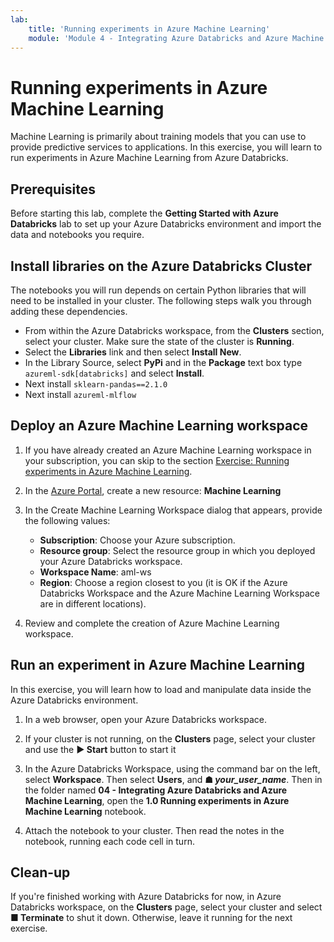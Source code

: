 ```yaml
---
lab:
    title: 'Running experiments in Azure Machine Learning'
    module: 'Module 4 - Integrating Azure Databricks and Azure Machine Learning'
---
```


# Running experiments in Azure Machine Learning

Machine Learning is primarily about training models that you can use to provide predictive services to applications. In this exercise, you will learn to run experiments in Azure Machine Learning from Azure Databricks.

## Prerequisites

Before starting this lab, complete the **Getting Started with Azure Databricks** lab to set up your Azure Databricks environment and import the data and notebooks you require.

## Install libraries on the Azure Databricks Cluster

The notebooks you will run depends on certain Python libraries that will need to be installed in your cluster. The following steps walk you through adding these dependencies.

- From within the Azure Databricks workspace, from the **Clusters** section, select your cluster. Make sure the state of the cluster is **Running**.
- Select the **Libraries** link and then select **Install New**.
- In the Library Source, select **PyPi** and in the **Package** text box type `azureml-sdk[databricks]` and select **Install**.
- Next install `sklearn-pandas==2.1.0`
- Next install `azureml-mlflow`

## Deploy an Azure Machine Learning workspace

1. If you have already created an Azure Machine Learning workspace in your subscription, you can skip to the section [Exercise: Running experiments in Azure Machine Learning](#Exercise-Running-experiments-in-Azure-Machine-Learning).

1. In the [Azure Portal](https://portal.azure.com/#home), create a new resource: **Machine Learning**

1. In the Create Machine Learning Workspace dialog that appears, provide the following values:

   - **Subscription**: Choose your Azure subscription.
   - **Resource group**: Select the resource group in which you deployed your Azure Databricks workspace.
   - **Workspace Name**: aml-ws
   - **Region**: Choose a region closest to you (it is OK if the Azure Databricks Workspace and the Azure Machine Learning Workspace are in different locations).

1. Review and complete the creation of Azure Machine Learning workspace.

## Run an experiment in Azure Machine Learning

In this exercise, you will learn how to load and manipulate data inside the Azure Databricks environment.

1. In a web browser, open your Azure Databricks workspace.

1. If your cluster is not running, on the **Clusters** page, select your cluster and use the **&#9654; Start** button to start it

1. In the Azure Databricks Workspace, using the command bar on the left, select **Workspace**. Then select **Users**, and **&#9751; *your_user_name***. Then in the folder named **04 - Integrating Azure Databricks and Azure Machine Learning**, open the **1.0 Running experiments in Azure Machine Learning** notebook.

1. Attach the notebook to your cluster. Then read the notes in the notebook, running each code cell in turn.

## Clean-up

If you're finished working with Azure Databricks for now, in Azure Databricks workspace, on the **Clusters** page, select your cluster and select **&#9632; Terminate** to shut it down. Otherwise, leave it running for the next exercise.

